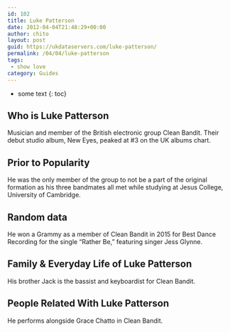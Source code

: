 ```yaml
---
id: 102
title: Luke Patterson
date: 2012-04-04T21:48:29+00:00
author: chito
layout: post
guid: https://ukdataservers.com/luke-patterson/
permalink: /04/04/luke-patterson
tags:
 - show love
category: Guides
---
```


* some text
{: toc}


## Who is  Luke Patterson
                  
                  
                  
Musician and member of the British electronic group Clean Bandit. Their debut studio album, New Eyes, peaked at #3 on the UK albums chart.
                  
                
                
                
## Prior to Popularity 
                  
                  
                  
He was the only member of the group to not be a part of the original formation as his three bandmates all met while studying at Jesus College, University of Cambridge.
                  
                
                
                
## Random data 
                  
                  
                  
He won a Grammy as a member of Clean Bandit in 2015 for Best Dance Recording for the single &#8220;Rather Be,&#8221; featuring singer Jess Glynne.
                  
                
                
                
## Family & Everyday Life of Luke Patterson
                  
                  
                  
His brother Jack is the bassist and keyboardist for Clean Bandit.
                  
                
                
                
## People Related With  Luke Patterson
                  
                  
                  
He performs alongside Grace Chatto in Clean Bandit.
                  
                
              
            
          
          
          
    
    
  
